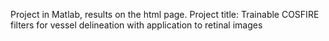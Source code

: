 Project in Matlab, results on the html page.
Project title: Trainable COSFIRE filters for vessel delineation with application to retinal images
